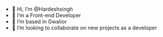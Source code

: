 - 👋 Hi, I’m @Hardeshsingh
- 👀 I’m a Front-end Developer
- 🌱 I’m based in Gwalior
- 💞️ I’m looking to collaborate on new projects as a developer

<!---
Hardeshsingh/Hardeshsingh is a ✨ special ✨ repository because its `README.md` (this file) appears on your GitHub profile.
You can click the Preview link to take a look at your changes.
--->
